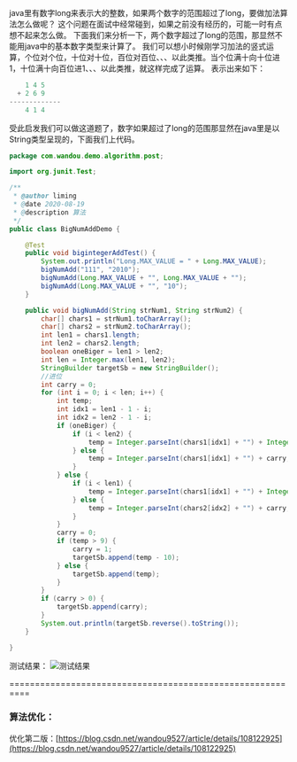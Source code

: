 java里有数字long来表示大的整数，如果两个数字的范围超过了long，要做加法算法怎么做呢？
这个问题在面试中经常碰到，如果之前没有经历的，可能一时有点想不起来怎么做。
下面我们来分析一下，两个数字超过了long的范围，那显然不能用java中的基本数字类型来计算了。
我们可以想小时候刚学习加法的竖式运算，个位对个位，十位对十位，百位对百位、、、以此类推。当个位满十向十位进1，十位满十向百位进1、、、以此类推，就这样完成了运算。
表示出来如下：

```java
    1 4 5
  + 2 6 9
-------------
    4 1 4  
```
受此启发我们可以做这道题了，数字如果超过了long的范围那显然在java里是以String类型呈现的，下面我们上代码。

```java
package com.wandou.demo.algorithm.post;

import org.junit.Test;

/**
 * @author liming
 * @date 2020-08-19
 * @description 算法
 */
public class BigNumAddDemo {

    @Test
    public void bigintegerAddTest() {
        System.out.println("Long.MAX_VALUE = " + Long.MAX_VALUE);
        bigNumAdd("111", "2010");
        bigNumAdd(Long.MAX_VALUE + "", Long.MAX_VALUE + "");
        bigNumAdd(Long.MAX_VALUE + "", "10");
    }

    public void bigNumAdd(String strNum1, String strNum2) {
        char[] chars1 = strNum1.toCharArray();
        char[] chars2 = strNum2.toCharArray();
        int len1 = chars1.length;
        int len2 = chars2.length;
        boolean oneBiger = len1 > len2;
        int len = Integer.max(len1, len2);
        StringBuilder targetSb = new StringBuilder();
        //进位
        int carry = 0;
        for (int i = 0; i < len; i++) {
            int temp;
            int idx1 = len1 - 1 - i;
            int idx2 = len2 - 1 - i;
            if (oneBiger) {
                if (i < len2) {
                    temp = Integer.parseInt(chars1[idx1] + "") + Integer.parseInt(chars2[idx2] + "") + carry;
                } else {
                    temp = Integer.parseInt(chars1[idx1] + "") + carry;
                }
            } else {
                if (i < len1) {
                    temp = Integer.parseInt(chars1[idx1] + "") + Integer.parseInt(chars2[idx2] + "") + carry;
                } else {
                    temp = Integer.parseInt(chars2[idx2] + "") + carry;
                }
            }
            carry = 0;
            if (temp > 9) {
                carry = 1;
                targetSb.append(temp - 10);
            } else {
                targetSb.append(temp);
            }
        }
        if (carry > 0) {
            targetSb.append(carry);
        }
        System.out.println(targetSb.reverse().toString());
    }

}

```

测试结果：
![测试结果](https://img-blog.csdnimg.cn/20200821143932953.png?x-oss-process=image/watermark,type_ZmFuZ3poZW5naGVpdGk,shadow_10,text_aHR0cHM6Ly9ibG9nLmNzZG4ubmV0L3dhbmRvdTk1Mjc=,size_16,color_FFFFFF,t_70#pic_center)

==========================================================
### 算法优化：
优化第二版：[https://blog.csdn.net/wandou9527/article/details/108122925](https://blog.csdn.net/wandou9527/article/details/108122925)



